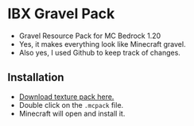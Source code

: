 # IBX Gravel Pack
- Gravel Resource Pack for MC Bedrock 1.20
- Yes, it makes everything look like Minecraft gravel.
- Also yes, I used Github to keep track of changes.

## Installation
- [Download texture pack here.](https://github.com/BCDeshiG/IBXGravelPack/releases)
- Double click on the `.mcpack` file.
- Minecraft will open and install it.